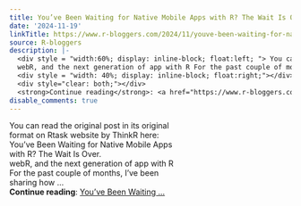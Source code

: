 ```yaml
---
title: You’ve Been Waiting for Native Mobile Apps with R? The Wait Is Over.
date: '2024-11-19'
linkTitle: https://www.r-bloggers.com/2024/11/youve-been-waiting-for-native-mobile-apps-with-r-the-wait-is-over/
source: R-bloggers
description: |-
  <div style = "width:60%; display: inline-block; float:left; "> You can read the original post in its original format on Rtask website by ThinkR here: You’ve Been Waiting for Native Mobile Apps with R? The Wait Is Over.<br />
  webR, and the next generation of app with R For the past couple of months, I’ve been sharing how ...</div>
  <div style = "width: 40%; display: inline-block; float:right;"></div>
  <div style="clear: both;"></div>
  <strong>Continue reading</strong>: <a href="https://www.r-bloggers.com/2024/11/youve-been-waiting-for-native-mobile-apps-with-r-the-wait-is-over/">You’ve Been Waiting ...
disable_comments: true
---
```

<div style = "width:60%; display: inline-block; float:left; "> You can read the original post in its original format on Rtask website by ThinkR here: You’ve Been Waiting for Native Mobile Apps with R? The Wait Is Over.<br />
webR, and the next generation of app with R For the past couple of months, I’ve been sharing how ...</div>
<div style = "width: 40%; display: inline-block; float:right;"></div>
<div style="clear: both;"></div>
<strong>Continue reading</strong>: <a href="https://www.r-bloggers.com/2024/11/youve-been-waiting-for-native-mobile-apps-with-r-the-wait-is-over/">You’ve Been Waiting ...